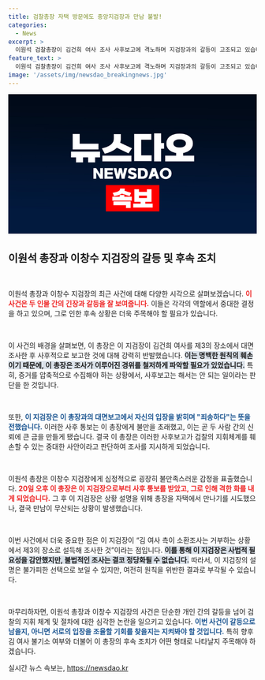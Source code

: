 ```yaml
---
title: 검찰총장 자택 방문에도 중앙지검장과 만남 불발!
categories:
  - News
excerpt: >
  이원석 검찰총장이 김건희 여사 조사 사후보고에 격노하며 지검장과의 갈등이 고조되고 있습니다. 원칙 훼손 우려 속에 대면보고 후 만남이 무산되며, 검찰 내부 긴장감이 흐르고 있습니다. 과연 이 총장이 어떤 결단을 내릴지 주목됩니다.
feature_text: >
  이원석 검찰총장이 김건희 여사 조사 사후보고에 격노하며 지검장과의 갈등이 고조되고 있습니다. 원칙 훼손 우려 속에 대면보고 후 만남이 무산되며, 검찰 내부 긴장감이 흐르고 있습니다. 과연 이 총장이 어떤 결단을 내릴지 주목됩니다.
image: '/assets/img/newsdao_breakingnews.jpg'
---
```


<p><img src="/assets/img/newsdao_breakingnews.jpg" alt="ranknews 속보" /></p>

<h2 data-ke-size="size26">이원석 총장과 이창수 지검장의 갈등 및 후속 조치</h2>

<p data-ke-size="size16">&nbsp;</p>

<p>이원석 총장과 이창수 지검장의 최근 사건에 대해 다양한 시각으로 살펴보겠습니다. <b><span style="color: #ee2323;">이 사건은 두 인물 간의 긴장과 갈등을 잘 보여줍니다.</span></b> 이들은 각각의 역할에서 중대한 결정을 하고 있으며, 그로 인한 후속 상황은 더욱 주목해야 할 필요가 있습니다.</p>

<p data-ke-size="size16">&nbsp;</p>

<p>이 사건의 배경을 살펴보면, 이 총장은 이 지검장이 김건희 여사를 제3의 장소에서 대면 조사한 후 사후적으로 보고한 것에 대해 강력히 반발했습니다. <b><span style="background-color: #21538527;">이는 명백한 원칙의 훼손이기 때문에, 이 총장은 조사가 이루어진 경위를 철저하게 파악할 필요가 있었습니다.</span></b> 특히, 증거를 압축적으로 수집해야 하는 상황에서, 사후보고는 해서는 안 되는 일이라는 판단을 한 것입니다.</p>

<p data-ke-size="size16">&nbsp;</p>

<p>또한, <b><span style="color: #1a5490;">이 지검장은 이 총장과의 대면보고에서 자신의 입장을 밝히며 "죄송하다"는 뜻을 전했습니다.</span></b> 이러한 사후 통보는 이 총장에게 불만을 초래했고, 이는 곧 두 사람 간의 신뢰에 큰 금을 만들게 됐습니다. 결국 이 총장은 이러한 사후보고가 검찰의 지휘체계를 훼손할 수 있는 중대한 사안이라고 판단하여 조사를 지시하게 되었습니다.</p>

<p data-ke-size="size16">&nbsp;</p>

<p>이원석 총장은 이창수 지검장에게 심정적으로 굉장히 불만족스러운 감정을 표출했습니다. <b><span style="color: #ee2323;">20일 오후 이 총장은 이 지검장으로부터 사후 통보를 받았고, 그로 인해 격한 화를 내게 되었습니다.</span></b> 그 후 이 지검장은 상황 설명을 위해 총장을 자택에서 만나기를 시도했으나, 결국 만남이 무산되는 상황이 발생했습니다.</p>

<p data-ke-size="size16">&nbsp;</p>

<p>이번 사건에서 더욱 중요한 점은 이 지검장이 “김 여사 측이 소환조사는 거부하는 상황에서 제3의 장소로 설득해 조사한 것”이라는 점입니다. <b><span style="background-color: #21538527;">이를 통해 이 지검장은 사법적 필요성을 감안했지만, 불법적인 조사는 결코 정당화될 수 없습니다.</span></b> 따라서, 이 지검장의 설명은 불가피한 선택으로 보일 수 있지만, 여전히 원칙을 위반한 결과로 부각될 수 있습니다.</p>

<p data-ke-size="size16">&nbsp;</p>

<p>마무리하자면, 이원석 총장과 이창수 지검장의 사건은 단순한 개인 간의 갈등을 넘어 검찰의 지휘 체계 및 절차에 대한 심각한 논란을 일으키고 있습니다. <b><span style="color: #1a5490;">이번 사건이 갈등으로 남을지, 아니면 서로의 입장을 조율할 기회를 찾을지는 지켜봐야 할 것입니다.</span></b> 특히 향후 김 여사 불기소 여부와 더불어 이 총장의 후속 조치가 어떤 형태로 나타날지 주목해야 하겠습니다.</p>
실시간 뉴스 속보는, <a href="https://newsdao.kr" rel="dofollow">https://newsdao.kr</a>


